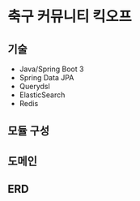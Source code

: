 # 축구 커뮤니티 킥오프

## 기술
- Java/Spring Boot 3
- Spring Data JPA
- Querydsl 
- ElasticSearch
- Redis

## 모듈 구성

## 도메인

## ERD
 


